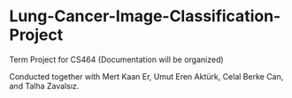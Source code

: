 # Lung-Cancer-Image-Classification-Project
Term Project for CS464 (Documentation will be organized)

Conducted together with Mert Kaan Er, Umut Eren Aktürk, Celal Berke Can, and Talha Zavalsız.
